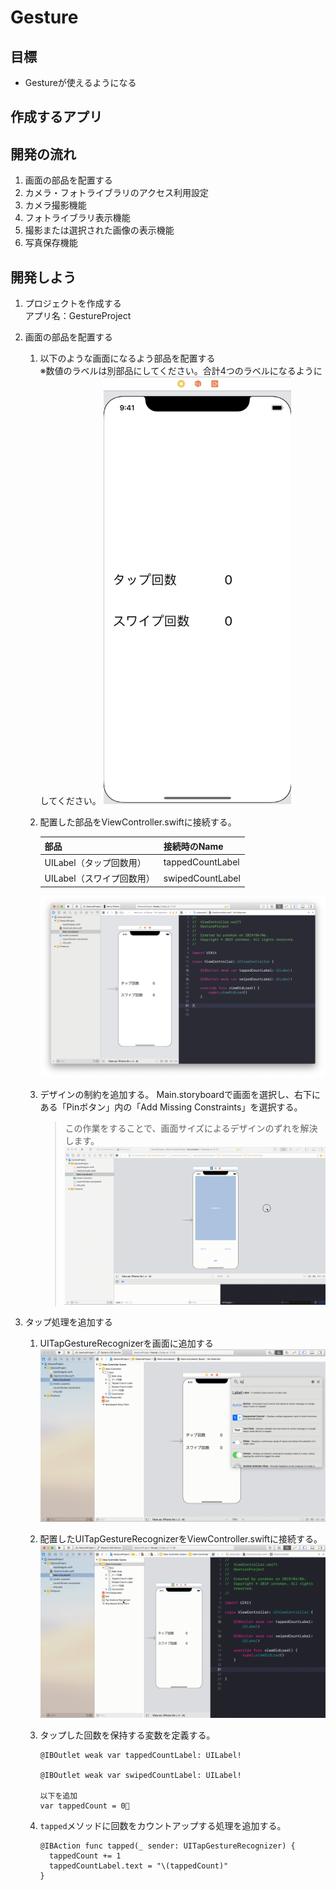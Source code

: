 # Gesture  

## 目標
- Gestureが使えるようになる

## 作成するアプリ

## 開発の流れ
1. 画面の部品を配置する
2. カメラ・フォトライブラリのアクセス利用設定
3. カメラ撮影機能
4. フォトライブラリ表示機能
5. 撮影または選択された画像の表示機能
6. 写真保存機能

## 開発しよう
1. プロジェクトを作成する  
  アプリ名：GestureProject

2. 画面の部品を配置する
    1. 以下のような画面になるよう部品を配置する  
        ※数値のラベルは別部品にしてください。合計4つのラベルになるようにしてください。
        <img src="./img/GestureProjectUI.png" width="300px">
  
    2. 配置した部品をViewController.swiftに接続する。
    
        |部品|接続時のName|
        |---|---|
        |UILabel（タップ回数用）|tappedCountLabel|
        |UILabel（スワイプ回数用）|swipedCountLabel|

        ![Swiftロゴ](./img/connect_parts_g.png)

    3. デザインの制約を追加する。
        Main.storyboardで画面を選択し、右下にある「Pinボタン」内の「Add Missing Constraints」を選択する。
        > この作業をすることで、画面サイズによるデザインのずれを解決します。
        ![Swiftロゴ](./img/add_containts.gif)

3. タップ処理を追加する
    1. UITapGestureRecognizerを画面に追加する
      ![Swiftロゴ](./img/add_tap_recognizer.gif)

    2. 配置したUITapGestureRecognizerをViewController.swiftに接続する。
      ![Swiftロゴ](./img/connect_tap.gif)

    3. タップした回数を保持する変数を定義する。
      
        ```
        @IBOutlet weak var tappedCountLabel: UILabel!
      
        @IBOutlet weak var swipedCountLabel: UILabel!

        以下を追加
        var tappedCount = 0
        ```

    4. ```tapped```メソッドに回数をカウントアップする処理を追加する。

        ```
        @IBAction func tapped(_ sender: UITapGestureRecognizer) {
          tappedCount += 1
          tappedCountLabel.text = "\(tappedCount)"
        }
        ```



